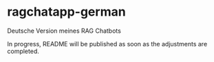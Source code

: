 # ragchatapp-german
Deutsche Version meines RAG Chatbots


In progress, README will be published as soon as the adjustments are completed.